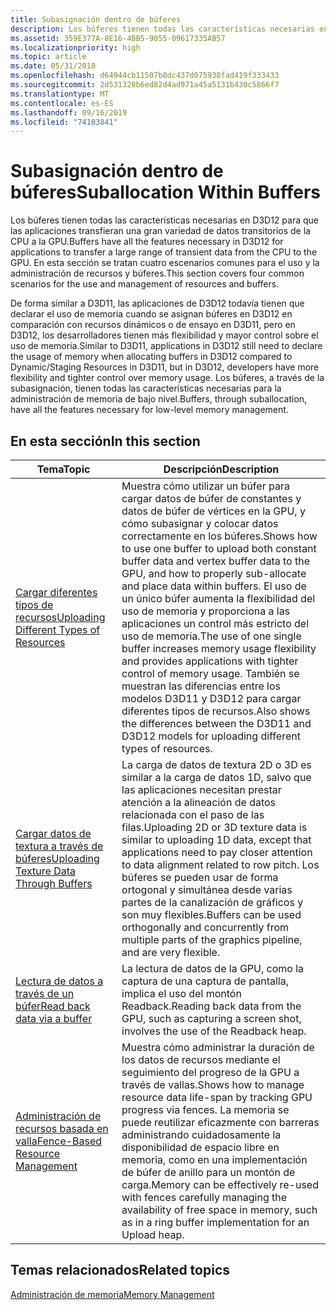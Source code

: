 ```yaml
---
title: Subasignación dentro de búferes
description: Los búferes tienen todas las características necesarias en D3D12 para que las aplicaciones transfieran una gran variedad de datos transitorios de la CPU a la GPU. En esta sección se tratan cuatro escenarios comunes para el uso y la administración de recursos y búferes.
ms.assetid: 359E377A-8E16-4BB5-9055-09617335AB57
ms.localizationpriority: high
ms.topic: article
ms.date: 05/31/2018
ms.openlocfilehash: d64944cb11507b8dc437d075938fad419f333433
ms.sourcegitcommit: 2d531328b6ed82d4ad971a45a5131b430c5866f7
ms.translationtype: MT
ms.contentlocale: es-ES
ms.lasthandoff: 09/16/2019
ms.locfileid: "74103841"
---
```

# <a name="suballocation-within-buffers"></a><span data-ttu-id="92174-104">Subasignación dentro de búferes</span><span class="sxs-lookup"><span data-stu-id="92174-104">Suballocation Within Buffers</span></span>

<span data-ttu-id="92174-105">Los búferes tienen todas las características necesarias en D3D12 para que las aplicaciones transfieran una gran variedad de datos transitorios de la CPU a la GPU.</span><span class="sxs-lookup"><span data-stu-id="92174-105">Buffers have all the features necessary in D3D12 for applications to transfer a large range of transient data from the CPU to the GPU.</span></span> <span data-ttu-id="92174-106">En esta sección se tratan cuatro escenarios comunes para el uso y la administración de recursos y búferes.</span><span class="sxs-lookup"><span data-stu-id="92174-106">This section covers four common scenarios for the use and management of resources and buffers.</span></span>

<span data-ttu-id="92174-107">De forma similar a D3D11, las aplicaciones de D3D12 todavía tienen que declarar el uso de memoria cuando se asignan búferes en D3D12 en comparación con recursos dinámicos o de ensayo en D3D11, pero en D3D12, los desarrolladores tienen más flexibilidad y mayor control sobre el uso de memoria.</span><span class="sxs-lookup"><span data-stu-id="92174-107">Similar to D3D11, applications in D3D12 still need to declare the usage of memory when allocating buffers in D3D12 compared to Dynamic/Staging Resources in D3D11, but in D3D12, developers have more flexibility and tighter control over memory usage.</span></span> <span data-ttu-id="92174-108">Los búferes, a través de la subasignación, tienen todas las características necesarias para la administración de memoria de bajo nivel.</span><span class="sxs-lookup"><span data-stu-id="92174-108">Buffers, through suballocation, have all the features necessary for low-level memory management.</span></span>

## <a name="in-this-section"></a><span data-ttu-id="92174-109">En esta sección</span><span class="sxs-lookup"><span data-stu-id="92174-109">In this section</span></span>



| <span data-ttu-id="92174-110">Tema</span><span class="sxs-lookup"><span data-stu-id="92174-110">Topic</span></span>                                                                                        | <span data-ttu-id="92174-111">Descripción</span><span class="sxs-lookup"><span data-stu-id="92174-111">Description</span></span>                                                                                                                                                                                                                                                                                                                                                                                                             |
|----------------------------------------------------------------------------------------------|-------------------------------------------------------------------------------------------------------------------------------------------------------------------------------------------------------------------------------------------------------------------------------------------------------------------------------------------------------------------------------------------------------------------------|
| [<span data-ttu-id="92174-112">Cargar diferentes tipos de recursos</span><span class="sxs-lookup"><span data-stu-id="92174-112">Uploading Different Types of Resources</span></span>](uploading-resources.md)<br/>                 | <span data-ttu-id="92174-113">Muestra cómo utilizar un búfer para cargar datos de búfer de constantes y datos de búfer de vértices en la GPU, y cómo subasignar y colocar datos correctamente en los búferes.</span><span class="sxs-lookup"><span data-stu-id="92174-113">Shows how to use one buffer to upload both constant buffer data and vertex buffer data to the GPU, and how to properly sub-allocate and place data within buffers.</span></span> <span data-ttu-id="92174-114">El uso de un único búfer aumenta la flexibilidad del uso de memoria y proporciona a las aplicaciones un control más estricto del uso de memoria.</span><span class="sxs-lookup"><span data-stu-id="92174-114">The use of one single buffer increases memory usage flexibility and provides applications with tighter control of memory usage.</span></span> <span data-ttu-id="92174-115">También se muestran las diferencias entre los modelos D3D11 y D3D12 para cargar diferentes tipos de recursos.</span><span class="sxs-lookup"><span data-stu-id="92174-115">Also shows the differences between the D3D11 and D3D12 models for uploading different types of resources.</span></span><br/> |
| [<span data-ttu-id="92174-116">Cargar datos de textura a través de búferes</span><span class="sxs-lookup"><span data-stu-id="92174-116">Uploading Texture Data Through Buffers</span></span>](upload-and-readback-of-texture-data.md)<br/> | <span data-ttu-id="92174-117">La carga de datos de textura 2D o 3D es similar a la carga de datos 1D, salvo que las aplicaciones necesitan prestar atención a la alineación de datos relacionada con el paso de las filas.</span><span class="sxs-lookup"><span data-stu-id="92174-117">Uploading 2D or 3D texture data is similar to uploading 1D data, except that applications need to pay closer attention to data alignment related to row pitch.</span></span> <span data-ttu-id="92174-118">Los búferes se pueden usar de forma ortogonal y simultánea desde varias partes de la canalización de gráficos y son muy flexibles.</span><span class="sxs-lookup"><span data-stu-id="92174-118">Buffers can be used orthogonally and concurrently from multiple parts of the graphics pipeline, and are very flexible.</span></span> <br/>                                                                                                                       |
| [<span data-ttu-id="92174-119">Lectura de datos a través de un búfer</span><span class="sxs-lookup"><span data-stu-id="92174-119">Read back data via a buffer</span></span>](readback-data-using-heaps.md)<br/>                    | <span data-ttu-id="92174-120">La lectura de datos de la GPU, como la captura de una captura de pantalla, implica el uso del montón Readback.</span><span class="sxs-lookup"><span data-stu-id="92174-120">Reading back data from the GPU, such as capturing a screen shot, involves the use of the Readback heap.</span></span> <br/>                                                                                                                                                                                                                                                                                                     |
| [<span data-ttu-id="92174-121">Administración de recursos basada en valla</span><span class="sxs-lookup"><span data-stu-id="92174-121">Fence-Based Resource Management</span></span>](fence-based-resource-management.md)<br/>            | <span data-ttu-id="92174-122">Muestra cómo administrar la duración de los datos de recursos mediante el seguimiento del progreso de la GPU a través de vallas.</span><span class="sxs-lookup"><span data-stu-id="92174-122">Shows how to manage resource data life-span by tracking GPU progress via fences.</span></span> <span data-ttu-id="92174-123">La memoria se puede reutilizar eficazmente con barreras administrando cuidadosamente la disponibilidad de espacio libre en memoria, como en una implementación de búfer de anillo para un montón de carga.</span><span class="sxs-lookup"><span data-stu-id="92174-123">Memory can be effectively re-used with fences carefully managing the availability of free space in memory, such as in a ring buffer implementation for an Upload heap.</span></span> <br/>                                                                                                                                                     |



 

## <a name="related-topics"></a><span data-ttu-id="92174-124">Temas relacionados</span><span class="sxs-lookup"><span data-stu-id="92174-124">Related topics</span></span>

<dl> <dt>

[<span data-ttu-id="92174-125">Administración de memoria</span><span class="sxs-lookup"><span data-stu-id="92174-125">Memory Management</span></span>](memory-management.md)
</dt> </dl>

 

 





